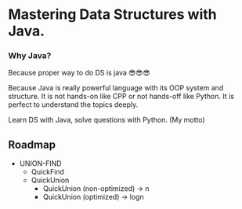 
# Mastering Data Structures with Java.
### Why Java?
Because proper way to do DS is java 😎😎😎

Because Java is really powerful language with its OOP system and structure. It is not hands-on like CPP or not hands-off like Python. It is perfect to understand the topics deeply.

Learn DS with Java, solve questions with Python. (My motto)


## Roadmap

- UNION-FIND
    - QuickFind
    - QuickUnion
        - QuickUnion (non-optimized) -> n
        - QuickUnion (optimized) -> logn



  
